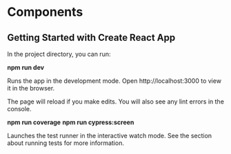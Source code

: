 # Components
## Getting Started with Create React App

In the project directory, you can run:

**npm run dev**

Runs the app in the development mode.
Open http://localhost:3000 to view it in the browser.

The page will reload if you make edits.
You will also see any lint errors in the console.

**npm run coverage**
**npm run cypress:screen**

Launches the test runner in the interactive watch mode.
See the section about running tests for more information.